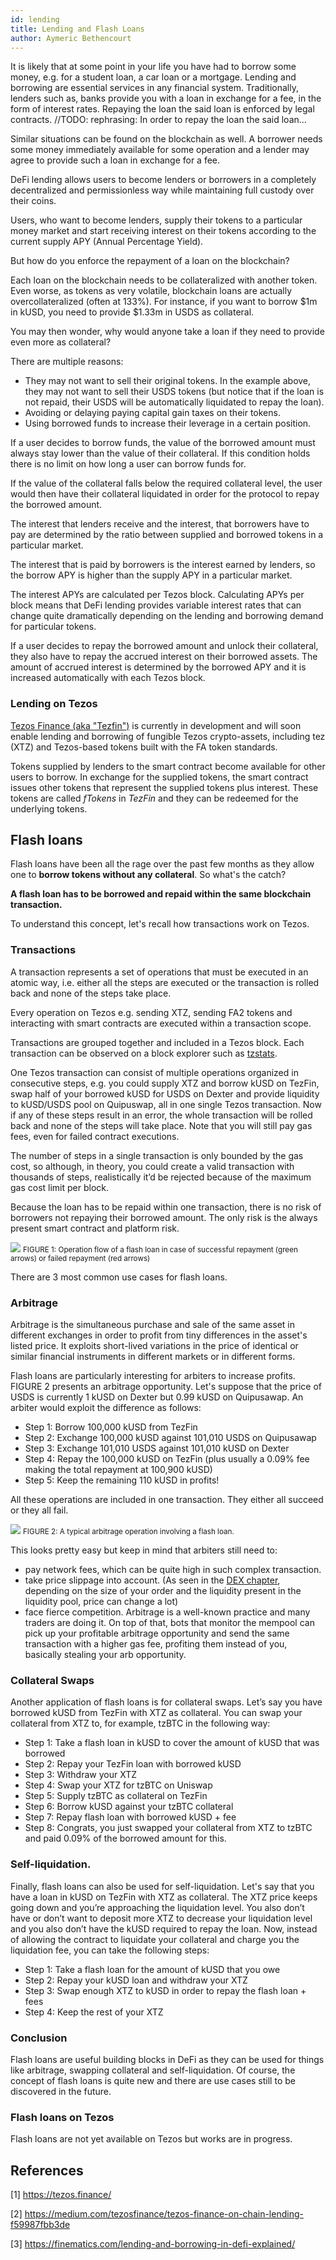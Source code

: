 ```yaml
---
id: lending
title: Lending and Flash Loans
author: Aymeric Bethencourt
---
```


It is likely that at some point in your life you have had to borrow some money, e.g. for a student loan, a car loan or a mortgage. Lending and borrowing are essential services in any financial system. Traditionally, lenders such as, banks provide you with a loan in exchange for a fee, in the form of interest rates. Repaying the loan the said loan is enforced by legal contracts.
//TODO: rephrasing: In order to repay the loan the said loan...

Similar situations can be found on the blockchain as well. A borrower needs some money immediately available for some operation and a lender may agree to provide such a loan in exchange for a fee. 

DeFi lending allows users to become lenders or borrowers in a completely decentralized and permissionless way while maintaining full custody over their coins. 

Users, who want to become lenders, supply their tokens to a particular money market and start receiving interest on their tokens according to the current supply APY (Annual Percentage Yield). 

But how do you enforce the repayment of a loan on the blockchain? 

Each loan on the blockchain needs to be collateralized with another token. Even worse, as tokens as very volatile, blockchain loans are actually overcollateralized (often at 133%). For instance, if you want to borrow $1m in kUSD, you need to provide $1.33m in USDS as collateral. 

You may then wonder, why would anyone take a loan if they need to provide even more as collateral?

There are multiple reasons:
- They may not want to sell their original tokens. In the example above, they may not want to sell their USDS tokens (but notice that if the loan is not repaid, their USDS will be automatically liquidated to repay the loan).
- Avoiding or delaying paying capital gain taxes on their tokens.
- Using borrowed funds to increase their leverage in a certain position. 

If a user decides to borrow funds, the value of the borrowed amount must always stay lower than the value of their collateral. If this condition holds there is no limit on how long a user can borrow funds for.

If the value of the collateral falls below the required collateral level, the user would then have their collateral liquidated in order for the protocol to repay the borrowed amount.

The interest that lenders receive and the interest, that borrowers have to pay are determined by the ratio between supplied and borrowed tokens in a particular market. 

The interest that is paid by borrowers is the interest earned by lenders, so the borrow APY is higher than the supply APY in a particular market.

The interest APYs are calculated per Tezos block. Calculating APYs per block means that DeFi lending provides variable interest rates that can change quite dramatically depending on the lending and borrowing demand for particular tokens. 

If a user decides to repay the borrowed amount and unlock their collateral, they also have to repay the accrued interest on their borrowed assets. The amount of accrued interest is determined by the borrowed APY and it is increased automatically with each Tezos block. 

### Lending on Tezos
[Tezos Finance (aka "Tezfin")](https://tezos.finance/) is currently in development and will soon enable lending and borrowing of fungible Tezos crypto-assets, including tez (XTZ) and Tezos-based tokens built with the FA token standards.

Tokens supplied by lenders to the smart contract become available for other users to borrow. In exchange for the supplied tokens, the smart contract issues other tokens that represent the supplied tokens plus interest. These tokens are called _fTokens_ in _TezFin_ and they can be redeemed for the underlying tokens. 

## Flash loans
Flash loans have been all the rage over the past few months as they allow one to **borrow tokens without any collateral**. So what's the catch?

**A flash loan has to be borrowed and repaid within the same blockchain transaction.** 

To understand this concept, let's recall how transactions work on Tezos.

### Transactions
A transaction represents a set of operations that must be executed in an atomic way, i.e. either all the steps are executed or the transaction is rolled back and none of the steps take place. 

Every operation on Tezos e.g. sending XTZ, sending FA2 tokens and interacting with smart contracts are executed within a transaction scope. 

Transactions are grouped together and included in a Tezos block. Each transaction can be observed on a block explorer such as [tzstats](https://tzstats.com/).

One Tezos transaction can consist of multiple operations organized in consecutive steps, e.g. you could supply XTZ and borrow kUSD on TezFin, swap half of your borrowed kUSD for USDS on Dexter and provide liquidity to kUSD/USDS pool on Quipuswap, all in one single Tezos transaction. Now if any of these steps result in an error, the whole transaction will be rolled back and none of the steps will take place. Note that you will still pay gas fees, even for failed contract executions.  

The number of steps in a single transaction is only bounded by the gas cost, so although, in theory, you could create a valid transaction with thousands of steps, realistically it’d be rejected because of the maximum gas cost limit per block. 

Because the loan has to be repaid within one transaction, there is no risk of borrowers not repaying their borrowed amount. The only risk is the always present smart contract and platform risk. 

![](../../static/img/defi/flash-loan.svg)
<small className="figure">FIGURE 1: Operation flow of a flash loan in case of successful repayment (green arrows) or failed repayment (red arrows)</small>

There are 3 most common use cases for flash loans. 

### Arbitrage
Arbitrage is the simultaneous purchase and sale of the same asset in different exchanges in order to profit from tiny differences in the asset's listed price. It exploits short-lived variations in the price of identical or similar financial instruments in different markets or in different forms.

Flash loans are particularly interesting for arbiters to increase profits. FIGURE 2 presents an arbitrage opportunity. Let's suppose that the price of USDS is currently 1 kUSD on Dexter but 0.99 kUSD on Quipusawap. An arbiter would exploit the difference as follows:

- Step 1: Borrow 100,000 kUSD from TezFin
- Step 2: Exchange 100,000 kUSD against 101,010 USDS on Quipusawap
- Step 3: Exchange 101,010 USDS against 101,010 kUSD on Dexter
- Step 4: Repay the 100,000 kUSD on TezFin (plus usually a 0.09% fee making the total repayment at 100,900 kUSD)
- Step 5: Keep the remaining 110 kUSD in profits!

All these operations are included in one transaction. They either all succeed or they all fail.


![](../../static/img/defi/arbitrage.svg)
<small className="figure">FIGURE 2: A typical arbitrage operation involving a flash loan.</small>

This looks pretty easy but keep in mind that arbiters still need to:
- pay network fees, which can be quite high in such complex transaction.
- take price slippage into account. (As seen in the [DEX chapter](/defi/dexs), depending on the size of your order and the liquidity present in the liquidity pool, price can change a lot)
- face fierce competition. Arbitrage is a well-known practice and many traders are doing it. On top of that, bots that monitor the mempool can pick up your profitable arbitrage opportunity and send the same transaction with a higher gas fee, profiting them instead of you, basically stealing your arb opportunity.

### Collateral Swaps
Another application of flash loans is for collateral swaps. Let’s say you have borrowed kUSD from TezFin with XTZ as collateral. You can swap your collateral from XTZ to, for example, tzBTC in the following way:

- Step 1: Take a flash loan in kUSD to cover the amount of kUSD that was borrowed
- Step 2: Repay your TezFin loan with borrowed kUSD 
- Step 3: Withdraw your XTZ 
- Step 4: Swap your XTZ for tzBTC on Uniswap 
- Step 5: Supply tzBTC as collateral on TezFin 
- Step 6: Borrow kUSD against your tzBTC collateral 
- Step 7: Repay flash loan with borrowed kUSD + fee 
- Step 8: Congrats, you just swapped your collateral from XTZ to tzBTC and paid 0.09% of the borrowed amount for this. 

### Self-liquidation.
Finally, flash loans can also be used for self-liquidation. Let's say that you have a loan in kUSD on TezFin with XTZ as collateral. The XTZ price keeps going down and you’re approaching the liquidation level. You also don’t have or don’t want to deposit more XTZ to decrease your liquidation level and you also don’t have the kUSD required to repay the loan. Now, instead of allowing the contract to liquidate your collateral and charge you the liquidation fee, you can take the following steps:

- Step 1: Take a flash loan for the amount of kUSD that you owe
- Step 2: Repay your kUSD loan and withdraw your XTZ
- Step 3: Swap enough XTZ to kUSD in order to repay the flash loan + fees 
- Step 4: Keep the rest of your XTZ 

### Conclusion
Flash loans are useful building blocks in DeFi as they can be used for things like arbitrage, swapping collateral and self-liquidation. Of course, the concept of flash loans is quite new and there are use cases still to be discovered in the future. 

### Flash loans on Tezos
Flash loans are not yet available on Tezos but works are in progress.

## References

[1] https://tezos.finance/

[2] https://medium.com/tezosfinance/tezos-finance-on-chain-lending-f59987fbb3de

[3] https://finematics.com/lending-and-borrowing-in-defi-explained/

